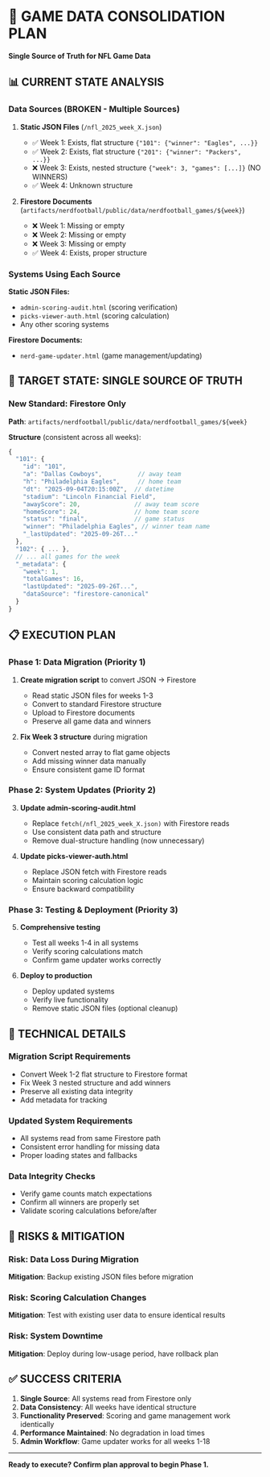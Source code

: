 # 🎯 GAME DATA CONSOLIDATION PLAN
**Single Source of Truth for NFL Game Data**

## 📊 CURRENT STATE ANALYSIS

### Data Sources (BROKEN - Multiple Sources)
1. **Static JSON Files** (`/nfl_2025_week_X.json`)
   - ✅ Week 1: Exists, flat structure `{"101": {"winner": "Eagles", ...}}`
   - ✅ Week 2: Exists, flat structure `{"201": {"winner": "Packers", ...}}`
   - ❌ Week 3: Exists, nested structure `{"week": 3, "games": [...]}` (NO WINNERS)
   - ✅ Week 4: Unknown structure

2. **Firestore Documents** (`artifacts/nerdfootball/public/data/nerdfootball_games/${week}`)
   - ❌ Week 1: Missing or empty
   - ❌ Week 2: Missing or empty
   - ❌ Week 3: Missing or empty
   - ✅ Week 4: Exists, proper structure

### Systems Using Each Source
**Static JSON Files:**
- `admin-scoring-audit.html` (scoring verification)
- `picks-viewer-auth.html` (scoring calculation)
- Any other scoring systems

**Firestore Documents:**
- `nerd-game-updater.html` (game management/updating)

## 🎯 TARGET STATE: SINGLE SOURCE OF TRUTH

### New Standard: Firestore Only
**Path**: `artifacts/nerdfootball/public/data/nerdfootball_games/${week}`

**Structure** (consistent across all weeks):
```javascript
{
  "101": {
    "id": "101",
    "a": "Dallas Cowboys",          // away team
    "h": "Philadelphia Eagles",     // home team
    "dt": "2025-09-04T20:15:00Z",  // datetime
    "stadium": "Lincoln Financial Field",
    "awayScore": 20,               // away team score
    "homeScore": 24,               // home team score
    "status": "final",             // game status
    "winner": "Philadelphia Eagles", // winner team name
    "_lastUpdated": "2025-09-26T..."
  },
  "102": { ... },
  // ... all games for the week
  "_metadata": {
    "week": 1,
    "totalGames": 16,
    "lastUpdated": "2025-09-26T...",
    "dataSource": "firestore-canonical"
  }
}
```

## 📋 EXECUTION PLAN

### Phase 1: Data Migration (Priority 1)
1. **Create migration script** to convert JSON → Firestore
   - Read static JSON files for weeks 1-3
   - Convert to standard Firestore structure
   - Upload to Firestore documents
   - Preserve all game data and winners

2. **Fix Week 3 structure** during migration
   - Convert nested array to flat game objects
   - Add missing winner data manually
   - Ensure consistent game ID format

### Phase 2: System Updates (Priority 2)
3. **Update admin-scoring-audit.html**
   - Replace `fetch(/nfl_2025_week_X.json)` with Firestore reads
   - Use consistent data path and structure
   - Remove dual-structure handling (now unnecessary)

4. **Update picks-viewer-auth.html**
   - Replace JSON fetch with Firestore reads
   - Maintain scoring calculation logic
   - Ensure backward compatibility

### Phase 3: Testing & Deployment (Priority 3)
5. **Comprehensive testing**
   - Test all weeks 1-4 in all systems
   - Verify scoring calculations match
   - Confirm game updater works correctly

6. **Deploy to production**
   - Deploy updated systems
   - Verify live functionality
   - Remove static JSON files (optional cleanup)

## 🔧 TECHNICAL DETAILS

### Migration Script Requirements
- Convert Week 1-2 flat structure to Firestore format
- Fix Week 3 nested structure and add winners
- Preserve all existing data integrity
- Add metadata for tracking

### Updated System Requirements
- All systems read from same Firestore path
- Consistent error handling for missing data
- Proper loading states and fallbacks

### Data Integrity Checks
- Verify game counts match expectations
- Confirm all winners are properly set
- Validate scoring calculations before/after

## 🚨 RISKS & MITIGATION

### Risk: Data Loss During Migration
**Mitigation**: Backup existing JSON files before migration

### Risk: Scoring Calculation Changes
**Mitigation**: Test with existing user data to ensure identical results

### Risk: System Downtime
**Mitigation**: Deploy during low-usage period, have rollback plan

## ✅ SUCCESS CRITERIA

1. **Single Source**: All systems read from Firestore only
2. **Data Consistency**: All weeks have identical structure
3. **Functionality Preserved**: Scoring and game management work identically
4. **Performance Maintained**: No degradation in load times
5. **Admin Workflow**: Game updater works for all weeks 1-18

---

**Ready to execute? Confirm plan approval to begin Phase 1.**